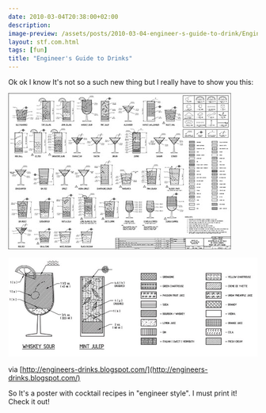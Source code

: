 ```yaml
---
date: 2010-03-04T20:38:00+02:00
description:
image-preview: /assets/posts/2010-03-04-engineer-s-guide-to-drink/Engineers-Guide-to-Drinks-2010-1.jpg
layout: stf.com.html
tags: [fun]
title: "Engineer's Guide to Drinks"
---
```



Ok ok I know It's not so a such new thing but I really have to show you this:

![Image](/assets/posts/2010-03-04-engineer-s-guide-to-drink/Engineers-Guide-to-Drinks-2010-1.jpg)

![Image](/assets/posts/2010-03-04-engineer-s-guide-to-drink/Engineers-Guide-to-Drinks-2010-2.png)

via [http://engineers-drinks.blogspot.com/](http://engineers-drinks.blogspot.com/)

So It's a poster with cocktail recipes in "engineer style".
I must print it! Check it out!
